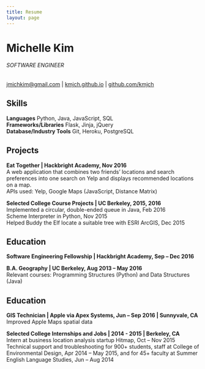 ```yaml
---
title: Resume
layout: page
---
```


# Michelle Kim
###### SOFTWARE ENGINEER
jmichkim@gmail.com | [kmjch.github.io](https://kmjch.github.io) | [github.com/kmjch](https://www.github.com/kmjch)

Skills
------
__Languages__ Python, Java, JavaScript, SQL  
__Frameworks/Libraries__ Flask, Jinja, jQuery  
__Database/Industry Tools__ Git, Heroku, PostgreSQL  

Projects
------
__Eat Together | Hackbright Academy, Nov 2016__  
A web application that combines two friends’ locations and search preferences into one search on Yelp and displays recommended locations on a map.  
APIs used: Yelp, Google Maps (JavaScript, Distance Matrix)  
  
__Selected College Course Projects | UC Berkeley, 2015, 2016__  
Implemented a circular, double-ended queue in Java, Feb 2016  
Scheme Interpreter in Python, Nov 2015  
Helped Buddy the Elf locate a suitable tree with ESRI ArcGIS, Dec 2015  

Education
------
__Software Engineering Fellowship | Hackbright Academy, Sep – Dec 2016__  

__B.A. Geography | UC Berkeley, Aug 2013 – May 2016__  
Relevant courses: Programming Structures (Python) and Data Structures (Java)

Education
------
__GIS Technician | Apple via Apex Systems, Jun – Sep 2016 | Sunnyvale, CA__  
Improved Apple Maps spatial data  

__Selected College Internships and Jobs | 2014 - 2015 | Berkeley, CA__  
Intern at business location analysis startup Hitmap, Oct – Nov 2015  
Technical support and troubleshooting for 900+ students, staff at College of Environmental Design, Apr 2014 – May 2015, and for 45+ faculty at Summer English Language Studies, Jun – Aug 2014

